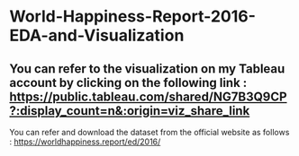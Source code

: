 # World-Happiness-Report-2016-EDA-and-Visualization

## You can refer to the visualization on my Tableau account by clicking on the following link : https://public.tableau.com/shared/NG7B3Q9CP?:display_count=n&:origin=viz_share_link

You can refer and download the dataset from the official website as follows : https://worldhappiness.report/ed/2016/
